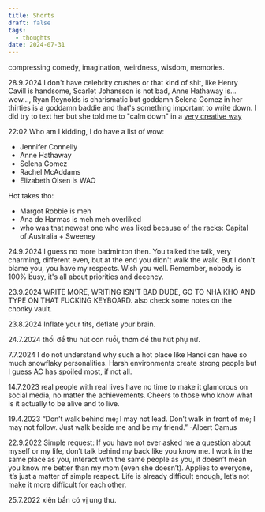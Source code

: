 ```yaml
---
title: Shorts
draft: false
tags:
  - thoughts
date: 2024-07-31
---
```

compressing comedy, imagination, weirdness, wisdom, memories.

28.9.2024
I don't have celebrity crushes or that kind of shit, like Henry Cavill is handsome, Scarlet Johansson is not bad, Anne Hathaway is... wow..., Ryan Reynolds is charismatic but goddamn Selena Gomez in her thirties is a goddamn baddie and that's something important to write down. I did try to text her but she told me to "calm down" in a [very creative way](https://youtu.be/WcIcVapfqXw?si=VxIBpxLuscTOoavR)

22:02
Who am I kidding, I do have a list of wow:
- Jennifer Connelly
- Anne Hathaway
- Selena Gomez
- Rachel McAddams
- Elizabeth Olsen is WAO

Hot takes tho:
- Margot Robbie is meh
- Ana de Harmas is meh meh overliked
- who was that newest one who was liked because of the racks: Capital of Australia + Sweeney

24.9.2024
I guess no more badminton then. You talked the talk, very charming, different even, but at the end you didn't walk the walk. But I don't blame you, you have my respects. Wish you well. Remember, nobody is 100% busy, it's all about priorities and decency.

23.9.2024
WRITE MORE, WRITING ISN'T BAD DUDE, GO TO NHÀ KHO AND TYPE ON THAT FUCKING KEYBOARD. also check some notes on the chonky vault.

23.8.2024
Inflate your tits, deflate your brain.

24.7.2024
thối để thu hút con ruồi, thơm để thu hút phụ nữ.

7.7.2024
I do not understand why such a hot place like Hanoi can have so much snowflaky personalities. Harsh environments create strong people but I guess AC has spoiled most, if not all.

14.7.2023
real people with real lives have no time to make it glamorous on social media, no matter the achievements. Cheers to those who know what is it actually to be alive and to live.

19.4.2023
“Don’t walk behind me; I may not lead. Don’t walk in front of me; I may not follow. Just walk beside me and be my friend.”
-Albert Camus

22.9.2022
Simple request: If you have not ever asked me a question about myself or my life, don’t talk behind my back like you know me. I work in the same place as you, interact with the same people as you, it doesn’t mean you know me better than my mom (even she doesn’t). Applies to everyone, it’s just a matter of simple respect. Life is already difficult enough, let’s not make it more difficult for each other.

25.7.2022
xiên bẩn có vị ung thư.